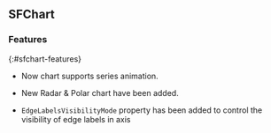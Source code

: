 ## SFChart

### Features
{:#sfchart-features}

* Now chart supports series animation.

* New Radar & Polar chart have been added.

* `EdgeLabelsVisibilityMode` property has been added to control the visibility of edge labels in axis
